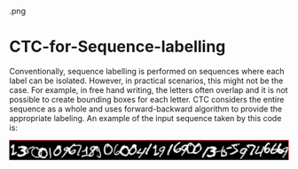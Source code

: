 .png
# CTC-for-Sequence-labelling

Conventionally, sequence labelling is performed on sequences where each label can be isolated. However, in practical scenarios, this might not be the case. For example, in free hand writing, the letters often overlap and it is not possible to create bounding boxes for each letter. CTC considers the entire sequence as a whole and uses forward-backward algorithm to provide the appropriate labeling. An example of the input sequence taken by this code is:

![Alt text](assump1.png?raw=true "Example input")
